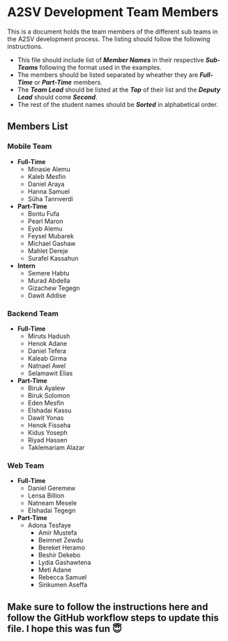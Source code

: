 # A2SV Development Team Members

This is a document holds the team members of the different sub teams in the A2SV development process. The listing should follow the following instructions.

- This file should include list of **_Member Names_** in their respective **_Sub-Teams_** following the format used in the examples.
- The members should be listed separated by wheather they are **_Full-Time_** or **_Part-Time_** members.
- The **_Team Lead_** should be listed at the **_Top_** of their list and the **_Deputy Lead_** should come **_Second_**.
- The rest of the student names should be **_Sorted_** in alphabetical order.

## Members List

### Mobile Team

- **Full-Time**
  - Minasie Alemu
  - Kaleb Mesfin
  - Daniel Araya
  - Hanna Samuel
  - Süha Tanrıverdi
- **Part-Time**
  - Bontu Fufa
  - Pearl Maron
  - Eyob Alemu
  - Feysel Mubarek
  - Michael Gashaw
  - Mahlet Dereje
  - Surafel Kassahun
- **Intern**
  - Semere Habtu
  - Murad Abdella
  - Gizachew Tegegn
  - Dawit Addise

### Backend Team

- **Full-Time**
  - Miruts Hadush
  - Henok Adane
  - Daniel Tefera
  - Kaleab Girma
  - Natnael Awel
  - Selamawit Elias
- **Part-Time**
  - Biruk Ayalew
  - Biruk Solomon
  - Eden Mesfin
  - Elshadai Kassu
  - Dawit Yonas
  - Henok Fisseha
  - Kidus Yoseph
  - Riyad Hassen
  - Taklemariam Alazar

### Web Team

- **Full-Time**
  - Daniel Geremew
  - Lensa Billion
  - Natneam Mesele
  - Elshadai Tegegn
- **Part-Time**
  - Adona Tesfaye
    - Amir Mustefa
    - Beimnet Zewdu
    - Bereket Heramo
    - Beshir Dekebo
    - Lydia Gashawtena
    - Meti Adane
    - Rebecca Samuel
    - Sinkumen Aseffa

## Make sure to follow the instructions here and follow the GitHub workflow steps to update this file. I hope this was fun 😇
